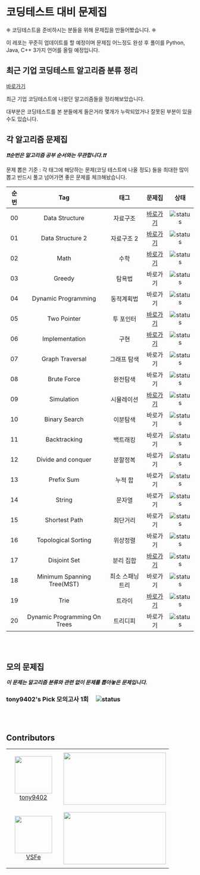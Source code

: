 # 코딩테스트 대비 문제집

❈  코딩테스트을 준비하시는 분들을 위해 문제집을 만들어봤습니다. ❈ 

이 레포는 꾸준히 업데이트를 할 예정이며 문제집 어느정도 완성 후 풀이를 Python, Java, C++ 3가지 언어를 올릴 예정입니다.

## 최근 기업 코딩테스트 알고리즘 분류 정리

[바로가기](./CodingTest.md)

최근 기업 코딩테스트에 나왔던 알고리즘들을 정리해보았습니다.

대부분은 코딩테스트를 본 분들에게 들은거라 몇개가 누락되었거나 잘못된 부분이 있을 수도 있습니다.

## 각 알고리즘 문제집

***❗️❗️순번은 알고리즘 공부 순서와는 무관합니다.❗️❗️***

문제 뽑은 기준 : 각 태그에 해당하는 문제(코딩 테스트에 나올 정도) 들을 최대한 많이 뽑고 반드시 풀고 넘어가면 좋은 문제를 체크해놨습니다.

| 순번 | Tag                          | 태그                | 문제집    | 상태             |
| :--: | :--------------------------: | :-----------------: | :------:  | :---------------:|
| 00   | Data Structure               | 자료구조            | [바로가기][Data Structure]  | ![status][Doing]  |
| 01   | Data Structure 2             | 자료구조 2          | [바로가기][Data Structure2] | ![status][Doing]  |
| 02   | Math                         | 수학                | [바로가기][Math]  | ![status][Doing]  |
| 03   | Greedy                       | 탐욕법              | 바로가기  | ![status][TODO]  |
| 04   | Dynamic Programming          | 동적계획법          | 바로가기  | ![status][TODO]  |
| 05   | Two Pointer                  | 투 포인터           | [바로가기][Two Pointer]  | ![status][Doing]  |
| 06   | Implementation               | 구현                | [바로가기][Implementation]  | ![status][Doing]  | 
| 07   | Graph Traversal              | 그래프 탐색         | 바로가기  | ![status][TODO]  |
| 08   | Brute Force                  | 완전탐색            | 바로가기  | ![status][TODO]  |
| 09   | Simulation                   | 시뮬레이션          | [바로가기][Simulation]  | ![status][Doing]  |
| 10   | Binary Search                | 이분탐색            | 바로가기  | ![status][TODO]  |
| 11   | Backtracking                 | 백트래킹            | 바로가기  | ![status][TODO]  |
| 12   | Divide and conquer           | 분할정복            | 바로가기  | ![status][TODO]  |
| 13   | Prefix Sum                   | 누적 합             | 바로가기  | ![status][TODO]  |
| 14   | String                       | 문자열              | 바로가기  | ![status][TODO]  |
| 15   | Shortest Path                | 최단거리            | 바로가기  | ![status][TODO]  |
| 16   | Topological Sorting          | 위상정렬            | 바로가기  | ![status][TODO]  |
| 17   | Disjoint Set                 | 분리 집합           | [바로가기][Disjoint Set]  | ![status][Doing]  |
| 18   | Minimum Spanning Tree(MST)   | 최소 스패닝 트리    | 바로가기  | ![status][TODO]  |
| 19   | Trie                         | 트라이              | [바로가기][Trie]  | ![status][Doing]  |
| 20   | Dynamic Programming On Trees | 트리디피            | 바로가기  | ![status][TODO]  |


<br><br>
## 모의 문제집

***이 문제는 알고리즘 분류와 관련 없이 문제를 뽑아놓은 문제입니다.***

### tony9402's Pick 모의고사 1회 &nbsp;&nbsp;&nbsp; ![status][TODO]


<br><br>

## Contributors

<table>
    <tr>
        <td align="center" width="130px" height="160px">
            <a href="https://github.com/tony9402"><img height="100px" width="100px" src="https://avatars.githubusercontent.com/u/30228292?s=460&u=1ff865fa5aee04bc2c09fc2e08042b1f4367c469&v=4" /></a>
            <br />
            <a href="https://github.com/tony9402">tony9402</a>
        </td>
        <td>
            <a href="https://solved.ac/tony9402"><img height="140px" width="275px" src="http://mazassumnida.wtf/api/v2/generate_badge?boj=tony9402" /></a>
        </td>
    </tr>
    <tr>
        <td align="center" width="130px" height="160px">
            <a href="https://github.com/VSFe"><img height="100px" width="100px" src="https://avatars.githubusercontent.com/u/4595546?s=460&v=4" /></a>
            <br />
            <a href="https://github.com/VSFe">VSFe</a>
        </td>
        <td>
            <a href="https://solved.ac/klm03025"><img height="140px" width="275px" src="http://mazassumnida.wtf/api/v2/generate_badge?boj=klm03025" /></a>
        </td>
    </tr>
</table>
 
[Data Structure]: ./data_structure
[Data Structure2]: ./data_structure2
[Math]: ./math
[Greedy]: ./greedy
[DP]: ./dynamic_programming
[Two Pointer]: ./two_pointer
[Implementation]: ./implementation
[Simulation]: ./simulation
[DFS]: ./dfs
[BFS]: ./bfs
[Brute Force]: ./brute_force
[Disjoint Set]: ./disjoint_set
[Trie]: ./trie
[TODO]: https://img.shields.io/badge/-TODO-DFFD26
[DOING]: https://img.shields.io/badge/-DOING-31AE0F
[DONE]: https://img.shields.io/badge/-DONE-0885CC
